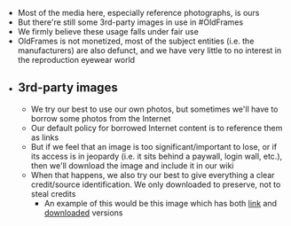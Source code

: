 - Most of the media here, especially reference photographs, is ours
- But there're still some 3rd-party images in use in #OldFrames
- We firmly believe these usage falls under fair use
- OldFrames is not monetized, most of the subject entities (i.e. the manufacturers) are also defunct, and we have very little to no interest in the reproduction eyewear world
- ## 3rd-party images
	- We try our best to use our own photos, but sometimes we'll have to borrow some photos from the Internet
	- Our default policy for borrowed Internet content is to reference them as links
	- But if we feel that an image is too significant/important to lose, or if its access is in jeopardy (i.e. it sits behind a paywall, login wall, etc.), then we'll download the image and include it in our wiki
	- When that happens, we also try our best to give everything a clear credit/source identification. We only downloaded to preserve, not to steal credits
		- An example of this would be this image which has both [link](((67f41d09-50fe-48c4-a916-aa8b57386dcf))) and [downloaded](((67f41d3e-d5be-4fcb-8a6e-18c45d91ddd4))) versions